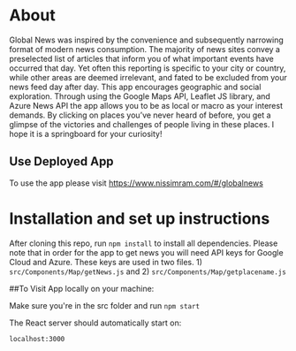 

# About 
Global News was inspired by the convenience and subsequently narrowing format of modern news consumption. The majority of news sites convey a preselected list of articles that inform you of what important events have occurred that day. Yet often this reporting is specific to your city or country, while other areas are deemed irrelevant, and fated to be excluded from your news feed day after day. This app encourages geographic and social exploration. Through using the Google Maps API, Leaflet JS library, and Azure News API the app allows you to be as local or macro as your interest demands. By clicking on places you’ve never heard of before, you get a glimpse of the victories and challenges of people living in these places. I hope it is a springboard for your curiosity!

## Use Deployed App 
To use the app please visit https://www.nissimram.com/#/globalnews

# Installation and set up instructions

After cloning this repo, run `npm install` to install all dependencies. Please note that in order for the app to get news you will need API keys for Google Cloud and Azure. These keys are used in two files. 1) `src/Components/Map/getNews.js` and 2) `src/Components/Map/getplacename.js`

##To Visit App locally on your machine:

 Make sure you're in the src folder and run `npm start`
 
 The React server should automatically start on: 

`localhost:3000`





